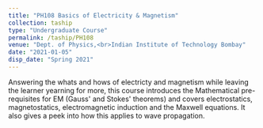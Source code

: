 ```yaml
---
title: "PH108 Basics of Electricity & Magnetism"
collection: taship
type: "Undergraduate Course"
permalink: /taship/PH108
venue: "Dept. of Physics,<br>Indian Institute of Technology Bombay"
date: "2021-01-05"
disp_date: "Spring 2021"
---
```

Answering the whats and hows of electricty and magnetism while leaving the learner yearning for more, this course introduces the Mathematical pre-requisites for EM (Gauss' and Stokes' theorems) and covers electrostatics, magnetostatics, electromagnetic induction and the Maxwell equations. It also gives a peek into how this applies to wave propagation.